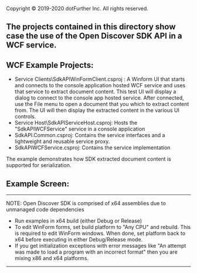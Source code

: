 Copyright © 2019-2020 dotFurther Inc. All rights reserved. 

## The projects contained in this directory show case the use of the Open Discover SDK API in a WCF service.

## WCF Example Projects:
- Service Clients\SdkAPIWinFormClient.csproj : A Winform UI that starts and connects to the console application hosted WCF service 
  and uses that service to extract document content. This test UI will display a dialog to connect to the console app hosted service.
  After connected, use the File menu to open a document that you which to extract content from. The UI will then display the extracted
  content in the various UI controls.
- Service Host\SdkAPIServiceHost.csproj:  Hosts the "SdkAPIWCFService" service in a console application
- SdkAPI.Common.csproj: Contains the service interfaces and a lightweight and reusable service proxy.    
- SdkAPIWCFService.csproj: Contains the service implementation

The example demonstrates how SDK extracted document content is supported for serialization.

## Example Screen:

------------------------------------------------------------------------------------------------------------------------
NOTE: Open Discover SDK is comprised of x64 assemblies due to unmanaged code dependencies

- Run examples in x64 build (either Debug or Release)
- To edit WinForm forms, set build platform to "Any CPU" and rebuild. This is required to edit WinForm windows. When done, set platform 
  back to x64 before executing in either Debug/Release mode.
- If you get initialization exceptions with error messages like "An attempt was made to load a program with
  an incorrect format" then you are mixing x86 and x64 platforms.
------------------------------------------------------------------------------------------------------------------------
